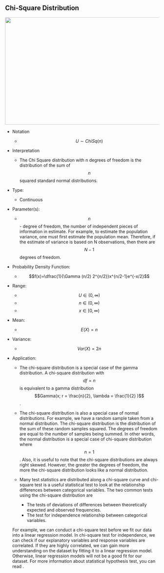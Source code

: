 ## Chi-Square Distribution



<img src="/assets/image139.png" width="540" height="350" />


* Notation
	* $$U ∼ ChiSq(n)$$


* Interpretation
	* The Chi Square distribution with n degrees of freedom is the distribution of the sum of $$n$$ squared standard normal distributions.

* Type: 
	* Continuous 


* Parameter(s):
	* $$n$$ - degree of freedom, the number of independent pieces of information in estimate. For example, to estimate the population variance, one must first estimate the population mean. Therefore, if the estimate of variance is based on N observations, then there are $$N - 1$$ degrees of freedom.


* Probability Density Function:
	* $$f(x)=\dfrac{1}{\Gamma (n/2) 2^{n/2}}x^{n/2-1}e^{-x/2}$$


* Range:
	* $$U \in (0, \infty)$$	
	* $$n \in (0, \infty)$$
	* $$x \in [0, \infty)$$
	 
	
* Mean:
	* $$E(X) = n$$


* Variance:
	* $$Var(X) = 2n$$


* Application:

	* The chi-square distribution is a special case of the gamma distribution. A chi-square distribution with $$df = n$$ is equivalent to a gamma distribution $$Gamma(x; r = \frac{n}{2}, \lambda = \frac{1}{2} )$$.
	* The chi-square distribution is also a special case of normal distributions. For example, we have a random sample taken from a normal distribution. The chi-square distribution is the distribution of the sum of these random samples squared. The degrees of freedom are equal to the number of samples being summed. In other words, the normal distribution is a special case of chi-square distribution where $$n = 1$$. Also, it is useful to note that the chi-square distributions are always right skewed. However, the greater the degrees of freedom, the more the chi-square distribution looks like a normal distribution.

	* Many test statistics are distributed along a chi-square curve and chi-square test is a useful statistical test to look at the relationship differences between categorical variables. The two common tests using the chi-square distribution are 
		* The tests of deviations of differences between theoretically expected and observed frequencies.
		* The test for independence relationship between categorical variables.

	For example, we can conduct a chi-square test before we fit our data into a linear regression model. In chi-square test for independence, we can check if our explanatory variables and response variables are correlated. If they are highly correlated, we can gain more understanding on the dataset by fitting it to a linear regression model. Otherwise, linear regression models will not be a good fit for our dataset. For more information about statistical hypothesis test, you can read <Wiki Section Link>.


